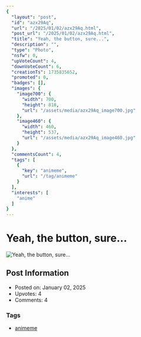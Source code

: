 ```yaml
---
{
  "layout": "post",
  "id": "azx29Aq",
  "url": "/2025/01/02/azx29Aq.html",
  "post_url": "/2025/01/02/azx29Aq.html",
  "title": "Yeah, the button, sure...",
  "description": "",
  "type": "Photo",
  "nsfw": 0,
  "upVoteCount": 4,
  "downVoteCount": 6,
  "creationTs": 1735835652,
  "promoted": 0,
  "badges": [],
  "images": {
    "image700": {
      "width": 700,
      "height": 818,
      "url": "/assets/media/azx29Aq_image700.jpg"
    },
    "image460": {
      "width": 460,
      "height": 537,
      "url": "/assets/media/azx29Aq_image460.jpg"
    }
  },
  "commentsCount": 4,
  "tags": [
    {
      "key": "animeme",
      "url": "/tag/animeme"
    }
  ],
  "interests": [
    "anime"
  ]
}
---
```


# Yeah, the button, sure...

![Yeah, the button, sure...](/assets/media/azx29Aq_image700.jpg)

## Post Information

- Posted on: January 02, 2025
- Upvotes: 4
- Comments: 4

### Tags

- [animeme](/tag/animeme)
